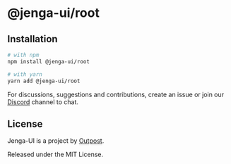 # @jenga-ui/root

## Installation

```sh
# with npm
npm install @jenga-ui/root

# with yarn
yarn add @jenga-ui/root
```

For discussions, suggestions and contributions, create an issue or join our [Discord](https://discord.gg/sHnHPnAPZj) channel to chat.

## License

Jenga-UI is a project by [Outpost](https://outpost.run).

Released under the MIT License.
